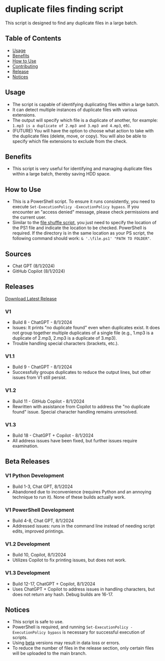 # duplicate files finding script

This script is designed to find any duplicate files in a large batch.

## Table of Contents
- [Usage](#Usage)
- [Benefits](#Benefits)
- [How to Use](#How-to-Use)
- [Contributing](#Sources)
- [Release](#Releases)
- [Notices](#Notices)

## Usage
- The script is capable of identifying duplicating files within a large batch.
- It can detect multiple instances of duplicate files with various extensions.
- The output will specify which file is a duplicate of another, for example: `1.mp3 is a duplicate of 2.mp3 and 3.mp3 and 4.mp3`, etc.
- (FUTURE) You will have the option to choose what action to take with the duplicate files (delete, move, or copy). You will also be able to specify which file extensions to exclude from the check.

## Benefits
- This script is very useful for identifying and managing duplicate files within a large batch, thereby saving HDD space.

## How to Use
- This is a PowerShell script. To ensure it runs consistently, you need to execute `Set-ExecutionPolicy -ExecutionPolicy bypass`. If you encounter an "access denied" message, please check permissions and the current user.
- Similar to the [file shuffle script](https://github.com/wikiepeidia/files-shuffle-script/), you just need to specify the location of the PS1 file and indicate the location to be checked. PowerShell is required. If the directory is in the same location as your PS script, the following command should work: `& '.\file.ps1' "PATH TO FOLDER"`.

## Sources
- Chat GPT (8/1/2024)
- GitHub Copilot (8/1/2024)

## Releases
[Download Latest Release](https://github.com/wikiepeidia/duplicate-file-finding-script/releases)
### V1
- Build 8 - ChatGPT - 8/1/2024
- Issues: It prints "no duplicate found" even when duplicates exist. It does not group together multiple duplicates of a single file (e.g., 1.mp3 is a duplicate of 2.mp3, 2.mp3 is a duplicate of 3.mp3).
- Trouble handling special characters (brackets, etc.).
### V1.1
- Build 9 - ChatGPT - 8/1/2024
- Successfully groups duplicates to reduce the output lines, but other issues from V1 still persist.
### V1.2
- Build 11 - GitHub Copilot - 8/1/2024
- Rewritten with assistance from Copilot to address the "no duplicate found" issue. Special character handling remains unresolved.
### V1.3
- Build 18 - ChatGPT + Copilot - 8/1/2024
- All address issues have been fixed, but further issues require examination.

## Beta Releases
### V1 Python Development
- Build 1-3, Chat GPT, 8/1/2024
- Abandoned due to inconvenience (requires Python and an annoying technique to run it). None of these builds actually work.
### V1 PowerShell Development
- Build 4-8, Chat GPT, 8/1/2024
- Addressed issues: runs in the command line instead of needing script edits, improved printings.
### V1.2 Development
- Build 10, Copilot, 8/1/2024
- Utilizes Copilot to fix printing issues, but does not work.
### V1.3 Development
- Build 12-17, ChatGPT + Copilot, 8/1/2024
- Uses ChatGPT + Copilot to address issues in handling characters, but does not return any hash. Debug builds are 16-17.

## Notices
- This script is safe to use.
- PowerShell is required, and running `Set-ExecutionPolicy -ExecutionPolicy bypass` is necessary for successful execution of scripts.
- Using [beta](#beta-releases) versions may result in data loss or errors.
- To reduce the number of files in the release section, only certain files will be uploaded to the main branch.
